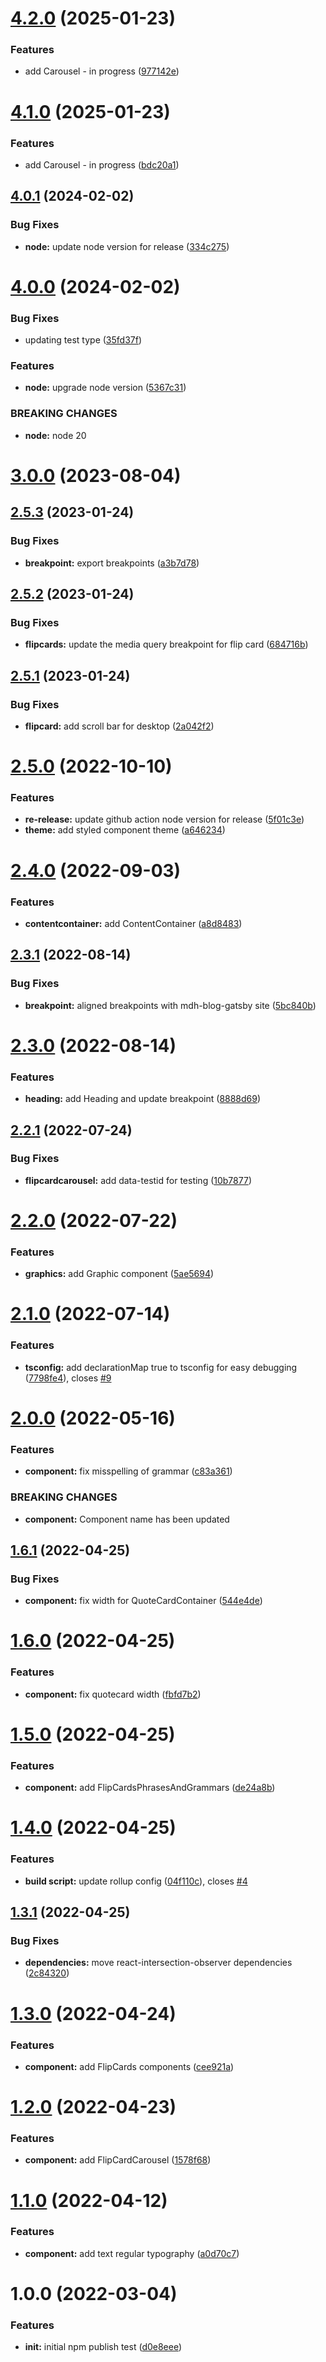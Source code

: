 # [4.2.0](https://github.com/mydatahack/react-mdh-blog-components/compare/v4.1.0...v4.2.0) (2025-01-23)


### Features

* add Carousel - in progress ([977142e](https://github.com/mydatahack/react-mdh-blog-components/commit/977142e128f2f756589889d14fefb907db62cec8))

# [4.1.0](https://github.com/mydatahack/react-mdh-blog-components/compare/v4.0.1...v4.1.0) (2025-01-23)


### Features

* add Carousel - in progress ([bdc20a1](https://github.com/mydatahack/react-mdh-blog-components/commit/bdc20a13fd5f76c09b33fee9b650017b339ee6c6))

## [4.0.1](https://github.com/mydatahack/react-mdh-blog-components/compare/v4.0.0...v4.0.1) (2024-02-02)


### Bug Fixes

* **node:** update node version for release ([334c275](https://github.com/mydatahack/react-mdh-blog-components/commit/334c275bfdb1d74bee0253df10b895906f53c088))

# [4.0.0](https://github.com/mydatahack/react-mdh-blog-components/compare/v3.0.0...v4.0.0) (2024-02-02)


### Bug Fixes

* updating test type ([35fd37f](https://github.com/mydatahack/react-mdh-blog-components/commit/35fd37fe344b2732b2334bddd6da0befd3e029e1))


### Features

* **node:** upgrade node version ([5367c31](https://github.com/mydatahack/react-mdh-blog-components/commit/5367c318fd6f7753dbe68cc82ae24813271208bd))


### BREAKING CHANGES

* **node:** node 20

# [3.0.0](https://github.com/mydatahack/react-mdh-blog-components/compare/v2.5.3...v3.0.0) (2023-08-04)

## [2.5.3](https://github.com/mydatahack/react-mdh-blog-components/compare/v2.5.2...v2.5.3) (2023-01-24)


### Bug Fixes

* **breakpoint:** export breakpoints ([a3b7d78](https://github.com/mydatahack/react-mdh-blog-components/commit/a3b7d784d1edf432a775a6647eff8b7dc717567a))

## [2.5.2](https://github.com/mydatahack/react-mdh-blog-components/compare/v2.5.1...v2.5.2) (2023-01-24)


### Bug Fixes

* **flipcards:** update the media query breakpoint for flip card ([684716b](https://github.com/mydatahack/react-mdh-blog-components/commit/684716b22cde535e87ecfbf5f9ca06d10ab0e639))

## [2.5.1](https://github.com/mydatahack/react-mdh-blog-components/compare/v2.5.0...v2.5.1) (2023-01-24)


### Bug Fixes

* **flipcard:** add scroll bar for desktop ([2a042f2](https://github.com/mydatahack/react-mdh-blog-components/commit/2a042f2391ede0e225cdf9be19cc40dda001ee70))

# [2.5.0](https://github.com/mydatahack/react-mdh-blog-components/compare/v2.4.0...v2.5.0) (2022-10-10)


### Features

* **re-release:** update github action node version for release ([5f01c3e](https://github.com/mydatahack/react-mdh-blog-components/commit/5f01c3e522116e02567658f41411388670a87753))
* **theme:** add styled component theme ([a646234](https://github.com/mydatahack/react-mdh-blog-components/commit/a646234d54e533f396f72e348a428f285b11e330))

# [2.4.0](https://github.com/mydatahack/react-mdh-blog-components/compare/v2.3.1...v2.4.0) (2022-09-03)


### Features

* **contentcontainer:** add ContentContainer ([a8d8483](https://github.com/mydatahack/react-mdh-blog-components/commit/a8d848322f8b2f06c6a9a96f024eff000b5a11b8))

## [2.3.1](https://github.com/mydatahack/react-mdh-blog-components/compare/v2.3.0...v2.3.1) (2022-08-14)


### Bug Fixes

* **breakpoint:** aligned breakpoints with mdh-blog-gatsby site ([5bc840b](https://github.com/mydatahack/react-mdh-blog-components/commit/5bc840b97fd1020c5e9f46d803fe5147bc65fb1a))

# [2.3.0](https://github.com/mydatahack/react-mdh-blog-components/compare/v2.2.1...v2.3.0) (2022-08-14)


### Features

* **heading:** add Heading and update breakpoint ([8888d69](https://github.com/mydatahack/react-mdh-blog-components/commit/8888d69ca3e0fd2fbe694e4605fcece35fd62798))

## [2.2.1](https://github.com/mydatahack/react-mdh-blog-components/compare/v2.2.0...v2.2.1) (2022-07-24)


### Bug Fixes

* **flipcardcarousel:** add data-testid for testing ([10b7877](https://github.com/mydatahack/react-mdh-blog-components/commit/10b78775f13c718e86a8955c9945c06b9c35210d))

# [2.2.0](https://github.com/mydatahack/react-mdh-blog-components/compare/v2.1.0...v2.2.0) (2022-07-22)


### Features

* **graphics:** add Graphic component ([5ae5694](https://github.com/mydatahack/react-mdh-blog-components/commit/5ae569497b4fc5e5ab0e3a9b2cbd2ad3785abcae))

# [2.1.0](https://github.com/mydatahack/react-mdh-blog-components/compare/v2.0.0...v2.1.0) (2022-07-14)


### Features

* **tsconfig:** add declarationMap true to tsconfig for easy debugging ([7798fe4](https://github.com/mydatahack/react-mdh-blog-components/commit/7798fe481566c02acf883decd936fbcd0f0efe0e)), closes [#9](https://github.com/mydatahack/react-mdh-blog-components/issues/9)

# [2.0.0](https://github.com/mydatahack/react-mdh-blog-components/compare/v1.6.1...v2.0.0) (2022-05-16)


### Features

* **component:** fix misspelling of grammar ([c83a361](https://github.com/mydatahack/react-mdh-blog-components/commit/c83a3611253ed3cd52dcd5ba3c533d1a9a65947c))


### BREAKING CHANGES

* **component:** Component name has been updated

## [1.6.1](https://github.com/mydatahack/react-mdh-blog-components/compare/v1.6.0...v1.6.1) (2022-04-25)

### Bug Fixes

- **component:** fix width for QuoteCardContainer ([544e4de](https://github.com/mydatahack/react-mdh-blog-components/commit/544e4de36b629d794636ecec9d780e5a49b2bb47))

# [1.6.0](https://github.com/mydatahack/react-mdh-blog-components/compare/v1.5.0...v1.6.0) (2022-04-25)

### Features

- **component:** fix quotecard width ([fbfd7b2](https://github.com/mydatahack/react-mdh-blog-components/commit/fbfd7b2862b43d681a778b94e02adbbf3d34670e))

# [1.5.0](https://github.com/mydatahack/react-mdh-blog-components/compare/v1.4.0...v1.5.0) (2022-04-25)

### Features

- **component:** add FlipCardsPhrasesAndGrammars ([de24a8b](https://github.com/mydatahack/react-mdh-blog-components/commit/de24a8b2cefcbda6e6e107c9b8b1becdd303dec4))

# [1.4.0](https://github.com/mydatahack/react-mdh-blog-components/compare/v1.3.1...v1.4.0) (2022-04-25)

### Features

- **build script:** update rollup config ([04f110c](https://github.com/mydatahack/react-mdh-blog-components/commit/04f110cd95632bebc152b5156db2e0fad609bbaf)), closes [#4](https://github.com/mydatahack/react-mdh-blog-components/issues/4)

## [1.3.1](https://github.com/mydatahack/react-mdh-blog-components/compare/v1.3.0...v1.3.1) (2022-04-25)

### Bug Fixes

- **dependencies:** move react-intersection-observer dependencies ([2c84320](https://github.com/mydatahack/react-mdh-blog-components/commit/2c84320bce115eb99d344609059c1727c3654882))

# [1.3.0](https://github.com/mydatahack/react-mdh-blog-components/compare/v1.2.0...v1.3.0) (2022-04-24)

### Features

- **component:** add FlipCards components ([cee921a](https://github.com/mydatahack/react-mdh-blog-components/commit/cee921a75e504198d94023569f3b47d0a3934d48))

# [1.2.0](https://github.com/mydatahack/react-mdh-blog-components/compare/v1.1.0...v1.2.0) (2022-04-23)

### Features

- **component:** add FlipCardCarousel ([1578f68](https://github.com/mydatahack/react-mdh-blog-components/commit/1578f68592d04913f646a3c348c10809372cacd8))

# [1.1.0](https://github.com/mydatahack/react-mdh-blog-components/compare/v1.0.0...v1.1.0) (2022-04-12)

### Features

- **component:** add text regular typography ([a0d70c7](https://github.com/mydatahack/react-mdh-blog-components/commit/a0d70c7482ec8f6ef9ff6a986fca23904c96ec9d))

# 1.0.0 (2022-03-04)

### Features

- **init:** initial npm publish test ([d0e8eee](https://github.com/mydatahack/react-mdh-blog-components/commit/d0e8eeeec5e2bd1af2c1a4d450e75800ac76061e))
